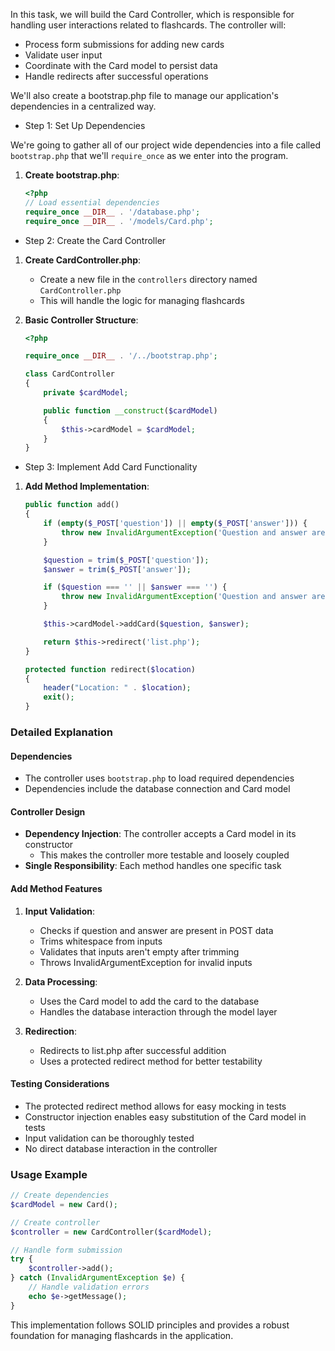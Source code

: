 In this task, we will build the Card Controller, which is responsible for handling user interactions related to flashcards. The controller will:

- Process form submissions for adding new cards
- Validate user input
- Coordinate with the Card model to persist data
- Handle redirects after successful operations

We'll also create a bootstrap.php file to manage our application's dependencies in a centralized way.

- Step 1: Set Up Dependencies

We're going to gather all of our project wide dependencies into a file called `bootstrap.php` that we'll `require_once` as we enter into the program.

1. **Create bootstrap.php**:
   ```php
   <?php
   // Load essential dependencies
   require_once __DIR__ . '/database.php';
   require_once __DIR__ . '/models/Card.php';
   ```

- Step 2: Create the Card Controller

1. **Create CardController.php**:

   - Create a new file in the `controllers` directory named `CardController.php`
   - This will handle the logic for managing flashcards

2. **Basic Controller Structure**:

   ```php
   <?php

   require_once __DIR__ . '/../bootstrap.php';

   class CardController
   {
       private $cardModel;

       public function __construct($cardModel)
       {
           $this->cardModel = $cardModel;
       }
   }
   ```

- Step 3: Implement Add Card Functionality

1. **Add Method Implementation**:

   ```php
   public function add()
   {
       if (empty($_POST['question']) || empty($_POST['answer'])) {
           throw new InvalidArgumentException('Question and answer are required');
       }

       $question = trim($_POST['question']);
       $answer = trim($_POST['answer']);

       if ($question === '' || $answer === '') {
           throw new InvalidArgumentException('Question and answer are required');
       }

       $this->cardModel->addCard($question, $answer);

       return $this->redirect('list.php');
   }

   protected function redirect($location)
   {
       header("Location: " . $location);
       exit();
   }
   ```

### Detailed Explanation

#### Dependencies

- The controller uses `bootstrap.php` to load required dependencies
- Dependencies include the database connection and Card model

#### Controller Design

- **Dependency Injection**: The controller accepts a Card model in its constructor
  - This makes the controller more testable and loosely coupled
- **Single Responsibility**: Each method handles one specific task

#### Add Method Features

1. **Input Validation**:

   - Checks if question and answer are present in POST data
   - Trims whitespace from inputs
   - Validates that inputs aren't empty after trimming
   - Throws InvalidArgumentException for invalid inputs

2. **Data Processing**:

   - Uses the Card model to add the card to the database
   - Handles the database interaction through the model layer

3. **Redirection**:
   - Redirects to list.php after successful addition
   - Uses a protected redirect method for better testability

#### Testing Considerations

- The protected redirect method allows for easy mocking in tests
- Constructor injection enables easy substitution of the Card model in tests
- Input validation can be thoroughly tested
- No direct database interaction in the controller

### Usage Example

```php
// Create dependencies
$cardModel = new Card();

// Create controller
$controller = new CardController($cardModel);

// Handle form submission
try {
    $controller->add();
} catch (InvalidArgumentException $e) {
    // Handle validation errors
    echo $e->getMessage();
}
```

This implementation follows SOLID principles and provides a robust foundation for managing flashcards in the application.
